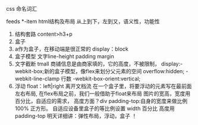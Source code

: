 css 命名词汇
<!-- 当你应对起来比较困难的时候，说明水平还不够 
今晚对今后两条线的处理方案确立进行再次定性思考
不定性的态度是很正常的自然规律发展，因为相互都是如此，
用不着降低去适应对方,自然交互过程的本质是如此
所以结果永远是未定式的
-->
feeds *-item
html结构及布局
从上到下，左到又，语义性，功能性
1. 结构套路
 content>h3+p
2. 盒子
3. a作为盒子，在移动端是很正常的
display：block
4. 盒子模型
文字line-height  padding  margin
5. 文字截断
tmall 商铺信息是由商家填的，它的高度，不被限制，
display:-webkit-box;新的盒子模型，像flex来划分父元素的空间
overflow:hidden;
-webkit-line-clamp 行数
-webkit-box-orient:vertical;
6. 浮动 float：left|right
离开文档流
在一个盒子里，将要浮动的元素写在最前面
左右布局,
在flex布局之前，我们一般借助于float来布局
图片的宽高，宽度用百分比，自适应的需求，
高度方面？div padding-top:自身的宽度来做比例100%  正方形。
自适应设备里盒子的等比例设置 width 百分比
高度用padding-top
明天详细讲：弹性布局，浮动，盒子
！
